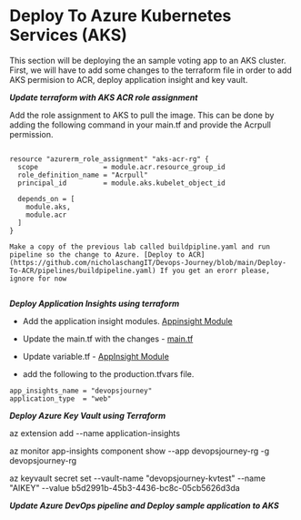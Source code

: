 # Deploy To Azure Kubernetes Services (AKS) # 

This section will be deploying the an sample voting app to an AKS cluster. First, we will have to add some changes to the terraform file in order to add AKS permision to ACR, deploy application insight and key vault. 

***Update terraform with AKS ACR role assignment***

Add the role assignment to AKS to pull the image. This can be done by adding the following command in your main.tf and provide the Acrpull permission.  

```

resource "azurerm_role_assignment" "aks-acr-rg" {
  scope                = module.acr.resource_group_id
  role_definition_name = "Acrpull"
  principal_id         = module.aks.kubelet_object_id

  depends_on = [
    module.aks,
    module.acr
  ]
}

Make a copy of the previous lab called buildpipline.yaml and run pipeline so the change to Azure. [Deploy to ACR](https://github.com/nicholaschangIT/Devops-Journey/blob/main/Deploy-To-ACR/pipelines/buildpipeline.yaml) If you get an erorr please, ignore for now


```

***Deploy Application Insights using terraform***

- Add the application insight modules.  [Appinsight Module](https://github.com/nicholaschangIT/Devops-Journey/tree/main/Deploy-To-AKS/terraform/modules/appinsights)

- Update the main.tf with the changes - [main.tf](https://github.com/nicholaschangIT/Devops-Journey/tree/main/Deploy-To-AKS/terraform/modules/appinsights)

- Update variable.tf - [AppInsight Module](https://github.com/nicholaschangIT/Devops-Journey/tree/main/Deploy-To-AKS/terraform/modules/appinsights)

- add the following to the production.tfvars file. 

```
app_insights_name = "devopsjourney"
application_type  = "web"

```

***Deploy Azure Key Vault using Terraform***

az extension add --name application-insights

az monitor app-insights component show --app devopsjourney-rg -g devopsjourney-rg

az keyvault secret set --vault-name "devopsjourney-kvtest" --name "AIKEY" --value b5d2991b-45b3-4436-bc8c-05cb5626d3da

***Update Azure DevOps pipeline and Deploy sample application to AKS***

